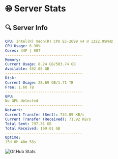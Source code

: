 # 🌐 Server Stats
## 🔍 Server Info
```yaml
CPU: Intel(R) Xeon(R) CPU E5-2699 v4 @ 1322.99MHz
CPU Usage: 6.90%
Cores: 44P | 88T
-----------------------------------
Memory:
Current Usage: 8.24 GB/503.74 GB
Available: 492.05 GB
-----------------------------------
Disk:
Current Usage: 28.69 GB/1.71 TB
Free: 1.60 TB
-----------------------------------
GPU:
No GPU detected
-----------------------------------
Network:
Current Transfer (Sent): 734.09 KB/s
Current Transfer (Received): 71.92 KB/s
Total Sent: 797.31 GB
Total Received: 169.01 GB
-----------------------------------
Uptime:
15d 0h 48m 58s
```
![GitHub Stats](https://img.shields.io/badge/Updated-2025-05-04_17:57:46-blue)